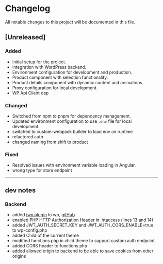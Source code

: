 # Changelog

All notable changes to this project will be documented in this file.

## [Unreleased]

### Added

- Initial setup for the project.
- Integration with WordPress backend.
- Environment configuration for development and production.
- Product component with selection functionality.
- Product details component with dynamic content and animations.
- Proxy configuration for local development.
- WP Api Client dep

### Changed

- Switched from npm to pnpm for dependency management.
- Updated environment configuration to use `.env` file for local development.
- switched to custom-webpack builder to load env on runtime
- refactored auth
- changed naming from shift to product

### Fixed

- Resolved issues with environment variable loading in Angular.
- wrong type for store endpoint

---

## dev notes

### Backend

- added [jwp plugin](https://de.wordpress.org/plugins/jwt-authentication-for-wp-rest-api/) to wp, [gitHub](https://github.com/Tmeister/wp-api-jwt-auth/)
- enabled PHP HTTP Authorization Header in .htaccess (lines 13 and 14)
- added JWT_AUTH_SECRET_KEY and JWT_AUTH_CORS_ENABLE=true to wp-config.php
- added Child of the current theme
- modified functions.php in child theme to support custom auth endpoint
- added CORS header to functions.php
- added allowed origin to backend to be able to save cookies from other origins

